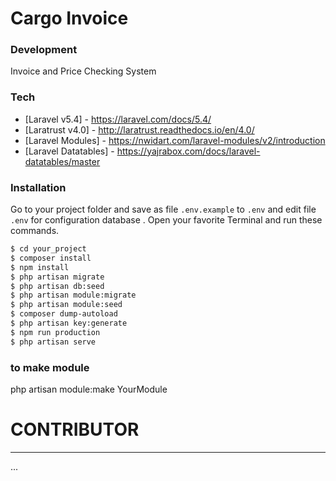 # Cargo Invoice
### Development
Invoice and Price Checking System

### Tech

* [Laravel v5.4] -  https://laravel.com/docs/5.4/
* [Laratrust v4.0] -  http://laratrust.readthedocs.io/en/4.0/
* [Laravel Modules] - https://nwidart.com/laravel-modules/v2/introduction
* [Laravel Datatables] - https://yajrabox.com/docs/laravel-datatables/master
 

### Installation
Go to your project folder and save as file `.env.example` to `.env` and edit file `.env` for configuration database .
Open your favorite Terminal and run these commands.
```sh
$ cd your_project
$ composer install
$ npm install
$ php artisan migrate
$ php artisan db:seed
$ php artisan module:migrate
$ php artisan module:seed
$ composer dump-autoload
$ php artisan key:generate
$ npm run production
$ php artisan serve
```

### to make module
php artisan module:make YourModule

# CONTRIBUTOR
---
...

